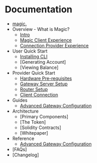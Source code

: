 Documentation
=============

* [magic.](./intro.md)
* Overview - What is Magic?
    * [Intro](./intro.md)
    * [Magic Client Experience](./magic-client-experience.md)
    * [Connection Provider Experience](./connection-provider-experience.md)
* User Quick Start
    * [Installing CLI](magic-cli/quick-start/installing-cli.md)
    * [Generating Account]
    * [Viewing Balance]
* Provider Quick Start
    * [Hardware Pre-requisites](magic-agent/gateway/quick-start/hardware-prereqs.md)
    * [Gateway Server Setup](magic-agent/gateway/quick-start/gateway-server-setup.md)
    * [Router Setup](magic-agent/gateway/quick-start/router-setup.md)
    * [Client Connection](magic-agent/gateway/quick-start/client-connection.md)
* Guides
    * [Advanced Gateway Configuration](magic-agent/gateway/guides/configuring-your-gateway.md)
* Architecture
    * [Primary Components]
    * [The Token]
    * [Solidity Contracts]
    * [Whitepaper]
* Reference
    * [Advanced Gateway Configuration](magic-agent/gateway/reference/advanced-config.md)
* [FAQs]
* [Changelog]
